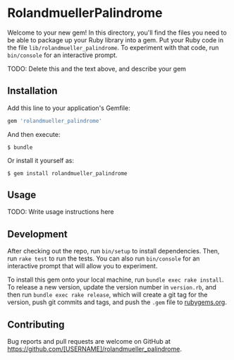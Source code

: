 # RolandmuellerPalindrome

Welcome to your new gem! In this directory, you'll find the files you need to be able to package up your Ruby library into a gem. Put your Ruby code in the file `lib/rolandmueller_palindrome`. To experiment with that code, run `bin/console` for an interactive prompt.

TODO: Delete this and the text above, and describe your gem

## Installation

Add this line to your application's Gemfile:

```ruby
gem 'rolandmueller_palindrome'
```

And then execute:

    $ bundle

Or install it yourself as:

    $ gem install rolandmueller_palindrome

## Usage

TODO: Write usage instructions here

## Development

After checking out the repo, run `bin/setup` to install dependencies. Then, run `rake test` to run the tests. You can also run `bin/console` for an interactive prompt that will allow you to experiment.

To install this gem onto your local machine, run `bundle exec rake install`. To release a new version, update the version number in `version.rb`, and then run `bundle exec rake release`, which will create a git tag for the version, push git commits and tags, and push the `.gem` file to [rubygems.org](https://rubygems.org).

## Contributing

Bug reports and pull requests are welcome on GitHub at https://github.com/[USERNAME]/rolandmueller_palindrome.
